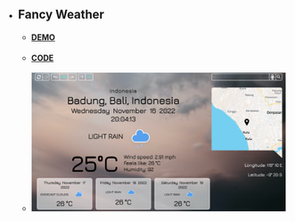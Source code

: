 - ## Fancy Weather

  - #### [DEMO](https://vladislavweb-fancy-weather.netlify.app/)
  - #### [CODE](https://github.com/vladislavweb/fancy-weather)

  - ![app preview](https://github.com/vladislavweb/fancy-weather/blob/master/screenshots/weather.jpg?raw=true)
